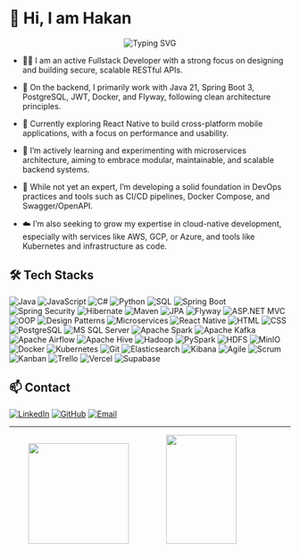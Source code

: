 # 👋 Hi, I am Hakan

<div align="center">
  <img src="https://readme-typing-svg.herokuapp.com?font=Fira+Code&pause=1000&color=2196F3&center=true&vCenter=true&width=435&lines=Full+Stack+Developer;Data+Engineer;Always+learning+new+things" alt="Typing SVG" />
</div>

- 🧑‍💻 I am an active Fullstack Developer with a strong focus on designing and building secure, scalable RESTful APIs.

- 🔧 On the backend, I primarily work with Java 21, Spring Boot 3, PostgreSQL, JWT, Docker, and Flyway, following clean architecture principles.

- 📱 Currently exploring React Native to build cross-platform mobile applications, with a focus on performance and usability.

- 🧩 I’m actively learning and experimenting with microservices architecture, aiming to embrace modular, maintainable, and scalable backend systems.

- 🚀 While not yet an expert, I’m developing a solid foundation in DevOps practices and tools such as CI/CD pipelines, Docker Compose, and Swagger/OpenAPI.

- ☁️ I’m also seeking to grow my expertise in cloud-native development, especially with services like AWS, GCP, or Azure, and tools like Kubernetes and infrastructure as code.

## 🛠️ Tech Stacks

![Java](https://img.shields.io/badge/-Java-007396?style=flat-square&logo=java&logoColor=white)
![JavaScript](https://img.shields.io/badge/-JavaScript-F7DF1E?style=flat-square&logo=javascript&logoColor=black)
![C#](https://img.shields.io/badge/-C%23-239120?style=flat-square&logo=c-sharp&logoColor=white)
![Python](https://img.shields.io/badge/-Python-3776AB?style=flat-square&logo=python&logoColor=white)
![SQL](https://img.shields.io/badge/-SQL-4479A1?style=flat-square&logo=postgresql&logoColor=white)
![Spring Boot](https://img.shields.io/badge/-Spring%20Boot-6DB33F?style=flat-square&logo=spring-boot&logoColor=white)
![Spring Security](https://img.shields.io/badge/-Spring%20Security-6DB33F?style=flat-square&logo=spring-security&logoColor=white)
![Hibernate](https://img.shields.io/badge/-Hibernate-59666C?style=flat-square&logo=hibernate&logoColor=white)
![Maven](https://img.shields.io/badge/-Maven-C71A36?style=flat-square&logo=apache-maven&logoColor=white)
![JPA](https://img.shields.io/badge/-JPA-007396?style=flat-square&logo=java&logoColor=white)
![Flyway](https://img.shields.io/badge/-Flyway-CC0200?style=flat-square&logo=flyway&logoColor=white)
![ASP.NET MVC](https://img.shields.io/badge/-ASP.NET%20MVC-512BD4?style=flat-square&logo=.net&logoColor=white)
![OOP](https://img.shields.io/badge/-OOP-007396?style=flat-square&logo=java&logoColor=white)
![Design Patterns](https://img.shields.io/badge/-Design%20Patterns-FF69B4?style=flat-square&logo=design&logoColor=white)
![Microservices](https://img.shields.io/badge/-Microservices-47A248?style=flat-square&logo=microservices&logoColor=white)
![React Native](https://img.shields.io/badge/-React%20Native-61DAFB?style=flat-square&logo=react&logoColor=black)
![HTML](https://img.shields.io/badge/-HTML5-E34F26?style=flat-square&logo=html5&logoColor=white)
![CSS](https://img.shields.io/badge/-CSS3-1572B6?style=flat-square&logo=css3&logoColor=white)
![PostgreSQL](https://img.shields.io/badge/-PostgreSQL-336791?style=flat-square&logo=postgresql&logoColor=white)
![MS SQL Server](https://img.shields.io/badge/-MS%20SQL%20Server-CC2927?style=flat-square&logo=microsoft-sql-server&logoColor=white)
![Apache Spark](https://img.shields.io/badge/-Spark-E25A1C?style=flat-square&logo=apache-spark&logoColor=white)
![Apache Kafka](https://img.shields.io/badge/-Kafka-231F20?style=flat-square&logo=apache-kafka&logoColor=white)
![Apache Airflow](https://img.shields.io/badge/-Airflow-017CEE?style=flat-square&logo=apache-airflow&logoColor=white)
![Apache Hive](https://img.shields.io/badge/-Hive-FDEE21?style=flat-square&logo=apache-hive&logoColor=black)
![Hadoop](https://img.shields.io/badge/-Hadoop-66CCFF?style=flat-square&logo=apache-hadoop&logoColor=black)
![PySpark](https://img.shields.io/badge/-PySpark-E25A1C?style=flat-square&logo=apache-spark&logoColor=white)
![HDFS](https://img.shields.io/badge/-HDFS-66CCFF?style=flat-square&logo=apache&logoColor=black)
![MinIO](https://img.shields.io/badge/-MinIO-C72E49?style=flat-square&logo=minio&logoColor=white)
![Docker](https://img.shields.io/badge/-Docker-2496ED?style=flat-square&logo=docker&logoColor=white)
![Kubernetes](https://img.shields.io/badge/-Kubernetes-326CE5?style=flat-square&logo=kubernetes&logoColor=white)
![Git](https://img.shields.io/badge/-Git-F05032?style=flat-square&logo=git&logoColor=white)
![Elasticsearch](https://img.shields.io/badge/-Elasticsearch-005571?style=flat-square&logo=elasticsearch&logoColor=white)
![Kibana](https://img.shields.io/badge/-Kibana-005571?style=flat-square&logo=kibana&logoColor=white)
![Agile](https://img.shields.io/badge/-Agile-47A248?style=flat-square&logo=agile&logoColor=white)
![Scrum](https://img.shields.io/badge/-Scrum-47A248?style=flat-square&logo=scrum&logoColor=white)
![Kanban](https://img.shields.io/badge/-Kanban-47A248?style=flat-square&logo=kanban&logoColor=white)
![Trello](https://img.shields.io/badge/-Trello-0052CC?style=flat-square&logo=trello&logoColor=white)
![Vercel](https://img.shields.io/badge/-Vercel-000000?style=flat-square&logo=vercel&logoColor=white)
![Supabase](https://img.shields.io/badge/-Supabase-3ECF8E?style=flat-square&logo=supabase&logoColor=white)


## 📫 Contact

[![LinkedIn](https://img.shields.io/badge/-LinkedIn-0A66C2?style=flat-square&logo=linkedin&logoColor=white)](https://www.linkedin.com/in/hakancankul/)
[![GitHub](https://img.shields.io/badge/-GitHub-181717?style=flat-square&logo=github&logoColor=white)](https://github.com/hakancankul)
[![Email](https://img.shields.io/badge/-Email-D14836?style=flat-square&logo=gmail&logoColor=white)](mailto:hakancankul@gmail.com)

---

<div align="center">  
  <img height="180em" src="https://github-readme-stats.vercel.app/api/top-langs/?username=hakancankul&layout=compact&langs_count=7&theme=tokyonight"/>
  <img width="50%" height="195px" src="https://github-readme-streak-stats.herokuapp.com/?user=hakancankul&theme=tokyonight&hide_border=true" />
</div>
